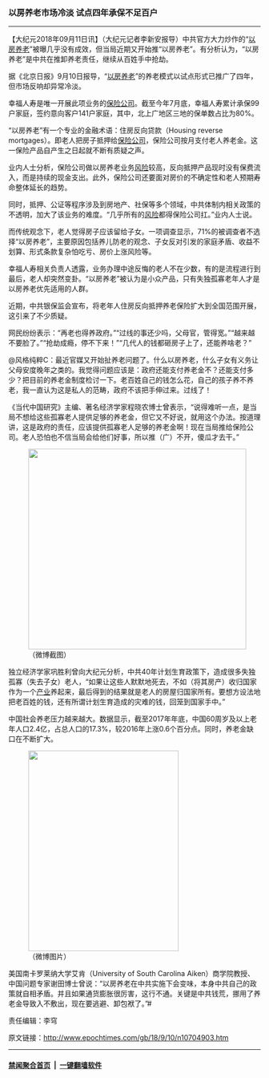 ### 以房养老市场冷淡 试点四年承保不足百户
------------------------

<p>【大纪元2018年09月11日讯】（大纪元记者李新安报导）中共官方大力炒作的“<a href="http://www.epochtimes.com/gb/tag/%E4%BB%A5%E6%88%BF%E5%85%BB%E8%80%81.html">以房养老</a>”被曝几乎没有成效，但当局近期又开始推“以房养老”。有分析认为，“以房养老”是中共在推卸养老责任，继续从百姓手中抢劫。</p>
<p>据《北京日报》9月10日报导，“<a href="http://www.epochtimes.com/gb/tag/%E4%BB%A5%E6%88%BF%E5%85%BB%E8%80%81.html">以房养老</a>”的养老模式以试点形式已推广了四年，但市场反响却异常冷淡。</p>
<p>幸福人寿是唯一开展此项业务的<a href="http://www.epochtimes.com/gb/tag/%E4%BF%9D%E9%99%A9%E5%85%AC%E5%8F%B8.html">保险公司</a>。截至今年7月底，幸福人寿累计承保99户家庭，签约意向客户141户家庭，其中，北上广地区三地的保单数占比为80%。</p>
<p>“以房养老”有一个专业的金融术语：住房反向贷款（Housing reverse mortgages）。即老人把房子抵押给<a href="http://www.epochtimes.com/gb/tag/%E4%BF%9D%E9%99%A9%E5%85%AC%E5%8F%B8.html">保险公司</a>，保险公司按月支付老人养老金。这一保险产品自产生之日起就不断有质疑之声。</p>
<p>业内人士分析，保险公司做以房养老业务<a href="http://www.epochtimes.com/gb/tag/%E9%A3%8E%E9%99%A9.html">风险</a>较高，反向抵押产品现时没有保费流入，而是持续的现金支出。此外，保险公司还要面对房价的不确定性和老人预期寿命整体延长的趋势。</p>
<p>同时，抵押、公证等程序涉及到房地产、社保等多个领域，中共体制内相关政策的不透明，加大了该业务的难度。“几乎所有的<a href="http://www.epochtimes.com/gb/tag/%E9%A3%8E%E9%99%A9.html">风险</a>都得保险公司扛。”业内人士说。</p>
<p>而传统观念下，老人觉得房子应该留给子女。一项调查显示，71%的被调查者不选择“以房养老”，主要原因包括养儿防老的观念、子女反对引发的家庭矛盾、收益不划算、形式条款复杂怕吃亏、房价上涨风险等。</p>
<p>幸福人寿相关负责人透露，业务办理中途反悔的老人不在少数，有的是流程进行到最后，老人却突然变卦。“以房养老”被认为是小众产品，只有失独孤寡老年人才是以房养老优先适用的人群。</p>
<p>近期，中共银保监会宣布，将老年人住房反向抵押养老保险扩大到全国范围开展，这引来了不少质疑。</p>
<p>网民纷纷表示：“再老也得养政府。”“过线的事还少吗，父母官，管得宽。”“越来越不要脸了。”“抢劫成瘾，停不下来！”“几代人的钱都砸房子上了，还能养啥老？”</p>
<p>@风格纯粹C：最近官媒又开始扯养老问题了。什么以房养老，什么子女有义务让父母安度晚年之类的。我觉得问题应该是：政府还能支付养老金不？还能支付多少？把目前的养老金制度检讨一下。老百姓自己的钱怎么花，自己的孩子养不养老，我一直认为这是私人的范畴，政府不该把手伸过来。过线了！</p>
<p>《当代中国研究》主编、著名经济学家程晓农博士曾表示，“说得难听一点，是当局不想给这些孤寡老人提供足够的养老金，但它又不好说，就用这个办法。按道理讲，这是政府的责任，应该提供孤寡老人足够的养老金啊！现在当局推给保险公司。老人恐怕也不信当局会给他们好事，所以推（广）不开，傻瓜才去干。”</p>
<figure id="attachment_10704970" style="width: 435px" class="wp-caption aligncenter"><a href="http://i.epochtimes.com/assets/uploads/2018/09/1111_meitu_1.jpg"><img class="wp-image-10704970 size-medium_vertical" src="http://i.epochtimes.com/assets/uploads/2018/09/1111_meitu_1-435x400.jpg" alt="" width="435" height="400" /></a><figcaption class="wp-caption-text">（微博截图）</figcaption></figure>
<p>独立经济学家巩胜利曾向大纪元分析，中共40年计划生育政策下，造成很多失独孤寡（失去子女）老人，“如果让这些人默默地死去，不如（将其房产）收归国家作为一个<a href="http://www.epochtimes.com/gb/tag/%E4%BA%A7%E4%B8%9A.html">产业</a>养起来，最后得到的结果就是老人的房屋归国家所有。要想方设法地把老百姓的钱，还有所谓计划生育造成的灾难的钱，回笼到国家手中。”</p>
<p>中国社会养老压力越来越大。数据显示，截至2017年年底，中国60周岁及以上老年人口2.4亿，占总人口的17.3%，较2016年上涨0.6个百分点。同时，养老金缺口在不断扩大。</p>
<figure id="attachment_10704967" style="width: 300px" class="wp-caption aligncenter"><a href="http://i.epochtimes.com/assets/uploads/2018/09/61d634baly1fv4g36g3wyj20c80gbq53.jpg"><img class="wp-image-10704967 size-medium_vertical" src="http://i.epochtimes.com/assets/uploads/2018/09/61d634baly1fv4g36g3wyj20c80gbq53-300x400.jpg" alt="" width="300" height="400" /></a><figcaption class="wp-caption-text">（微博图片）</figcaption></figure>
<p>美国南卡罗莱纳大学艾肯（University of South Carolina Aiken）商学院教授、中国问题专家谢田博士曾说：“以房养老在中共实施下会变味，本身中共自己的政策就自相矛盾。并且如果通货膨胀很厉害，这行不通。关键是中共钱荒，挪用了养老金导致入不敷出，现在要逃避、卸包袱了。”#</p>
<p>责任编辑：李穹</p>

原文链接：http://www.epochtimes.com/gb/18/9/10/n10704903.htm


------------------------
#### [禁闻聚合首页](https://github.com/gfw-breaker/banned-news/blob/master/README.md) &nbsp;|&nbsp;  [一键翻墙软件](https://github.com/gfw-breaker/nogfw/blob/master/README.md)